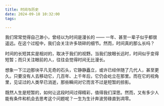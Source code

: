```yaml
---
title: 时间与历史
date: 2024-09-18 10:32:00
tags: 

---
```


我们常常觉得自己渺小，曾经以为时间是漫长的 —— 一年、甚至一辈子似乎都很遥远。在这个过程中，我们会关注许多琐碎的细节。然而，时间真的那么长吗？

时间的长短其实是相对的，取决于我们的视野。当我们放眼长远时，时间似乎变得短暂；而只关注眼前的人，往往会觉得时间无比漫长。

想象一下江边那块平凡无奇的石头，它静静矗立，或许已经伴随了几代人，甚至更久。只要没有人去移动它，几百年、上千年后，它仍会屹立在那里。而在它的视角里，见证过的人类早已消逝，那些瞬间对它而言不过是短暂的掠影。

既然人生是短暂的，如何让这段时间过得精彩，值得我们深思。然而，又有多少人能有条件和机会去思考这个问题呢？一生为生计奔波劳碌直到凋零。